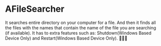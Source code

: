 # AFileSearcher
It searches entire directory on your computer for a file. And then it finds all the files with the names that contain the name of the file you are searching (if available).
It has to extra features such as: Shutdown(Windows Based Device Only) and Restart(Windows Based Device Only).
🙂🙂🙂
